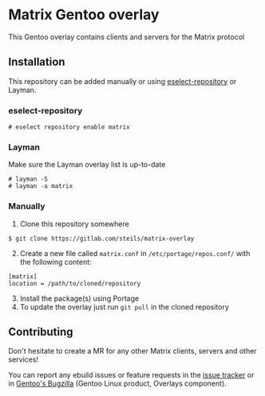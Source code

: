 # Matrix Gentoo overlay

This Gentoo overlay contains clients and servers for the Matrix protocol

## Installation

This repository can be added manually or using [eselect-repository](https://wiki.gentoo.org/wiki/Eselect/Repository)
or Layman.

### eselect-repository

```
# eselect repository enable matrix
```

### Layman

Make sure the Layman overlay list is up-to-date

```
# layman -S
# layman -a matrix
```

### Manually

1. Clone this repository somewhere
```
$ git clone https://gitlab.com/steils/matrix-overlay
```

2. Create a new file called `matrix.conf` in `/etc/portage/repos.conf/` with the
following content:
```
[matrix]
location = /path/to/cloned/repository
```

3. Install the package(s) using Portage
4. To update the overlay just run `git pull` in the cloned repository

## Contributing

Don't hesitate to create a MR for any other Matrix clients, servers and other
services!

You can report any ebuild issues or feature requests in the [issue tracker](https://gitlab.com/steils/matrix-overlay/issues)
or in [Gentoo's Bugzilla](https://bugs.gentoo.org/) (Gentoo Linux product,
Overlays component).
